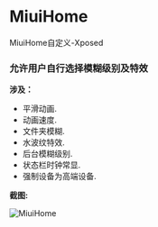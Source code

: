# MiuiHome

 MiuiHome自定义-Xposed
 
### 允许用户自行选择模糊级别及特效

 __涉及：__
 
- 平滑动画.
- 动画速度.
- 文件夹模糊.
- 水波纹特效.
- 后台模糊级别.
- 状态栏时钟常显.
- 强制设备为高端设备.

__截图:__

![MiuiHome](https://cdn.jsdelivr.net/gh/YuKongA/MiuiHome@main/Screenshot.jpg)

